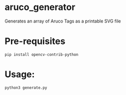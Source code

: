 # aruco_generator
Generates an array of Aruco Tags as a printable SVG file

# Pre-requisites
```console
pip install opencv-contrib-python
```
# Usage:
```
python3 generate.py
```
